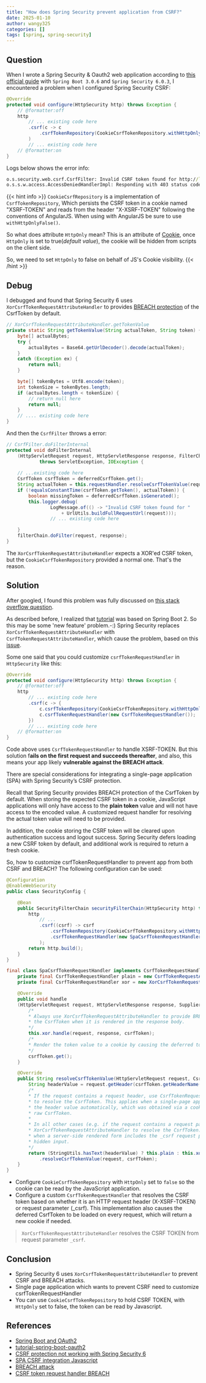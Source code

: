 ```yaml
---
title: "How does Spring Security prevent application from CSRF?"
date: 2025-01-10
author: wangy325
categories: []
tags: [spring, spring-security]
---
```


## Question

When I wrote a Spring Security & Oauth2 web application according to [this official guide](https://spring.io/guides/tutorials/spring-boot-oauth2#header) with `Spring Boot 3.0.6` and `Spring Security 6.0.3`, I encountered a problem when I configured Spring Security CSRF:

```java
@Override
protected void configure(HttpSecurity http) throws Exception {
	// @formatter:off
    http
        // ... existing code here
        .csrf(c -> c
            .csrfTokenRepository(CookieCsrfTokenRepository.withHttpOnlyFalse())
        )
        // ... existing code here
    // @formatter:on
}
```

<!--more-->

Logs below shows the error info:

```cmd
o.s.security.web.csrf.CsrfFilter: Invalid CSRF token found for http://localhost:8080/logout
o.s.s.w.access.AccessDeniedHandlerImpl: Responding with 403 status code
```

{{< hint info >}}
`CookieCsrfRepository` is a implementation of `CsrfTokenRepository`, Which persists the CSRF token in a cookie named "XSRF-TOKEN" and reads from the header "X-XSRF-TOKEN" following the conventions of AngularJS. When using with AngularJS be sure to use `withHttpOnlyFalse()`.

So what does attribute `HttpOnly` mean?  This is an attribute of [Cookie](https://docs.oracle.com/javaee/7/api/javax/servlet/http/Cookie.html#setHttpOnly-boolean-), once `HttpOnly` is set to true(*default value*), the cookie will be hidden from scripts on the client side.

So, we need to set `HttpOnly` to false on behalf of JS's Cookie visibility.
{{< /hint >}}


## Debug

I debugged and found that Spring Security 6 uses `XorCsrfTokenRequestAttributeHandler` to  provides [BREACH protection](https://docs.spring.io/spring-security/reference/servlet/exploits/csrf.html#csrf-token-request-handler-breach) of the CsrfToken by default.

```java
// XorCsrfTokenRequestAttributeHandler.getTokenValue
private static String getTokenValue(String actualToken, String token) {
    byte[] actualBytes;
    try {
        actualBytes = Base64.getUrlDecoder().decode(actualToken);
    }
    catch (Exception ex) {
        return null;
    }

    byte[] tokenBytes = Utf8.encode(token);
    int tokenSize = tokenBytes.length;
    if (actualBytes.length < tokenSize) {
        // return null here
        return null;
    }
    // .... existing code here
}
```

And then the `CsrfFilter` throws a error:

```java
// CsrfFilter.doFilterInternal
protected void doFilterInternal
    (HttpServletRequest request, HttpServletResponse response, FilterChain filterChain)
			throws ServletException, IOException {
            
    // ...existing code here
    CsrfToken csrfToken = deferredCsrfToken.get();
    String actualToken = this.requestHandler.resolveCsrfTokenValue(request, csrfToken);
    if (!equalsConstantTime(csrfToken.getToken(), actualToken)) {
        boolean missingToken = deferredCsrfToken.isGenerated();
        this.logger.debug(
                LogMessage.of(() -> "Invalid CSRF token found for " 
                    + UrlUtils.buildFullRequestUrl(request)));
                // ... existing code here

    }
    filterChain.doFilter(request, response);
}
```

The `XorCsrfTokenRequestAttributeHandler` expects a XOR'ed CSRF token, but the `CookieCsrfTokenRepository` provided a normal one. That's the reason.


## Solution

After googled, I found this problem was fully discussed on [this stack overflow question](https://stackoverflow.com/questions/74447118/csrf-protection-not-working-with-spring-security-6).

As described before, I realized that [tutorial](https://spring.io/guides/tutorials/spring-boot-oauth2#header) was based on Spring Boot 2. So this may be some 'new feature' problem.-:)
Spring Security replaces `XorCsrfTokenRequestAttributeHandler` with `CsrfTokenRequestAttributeHandler`, which cause the problem, based on this [issue](https://github.com/spring-projects/spring-security/issues/4001).

Some one said that you could customize `csrfTokenRequestHandler` in `HttpSecurity` like this:

```java
@Override
protected void configure(HttpSecurity http) throws Exception {
	// @formatter:off
    http
        // ... existing code here
        .csrf(c -> {
            c.csrfTokenRepository(CookieCsrfTokenRepository.withHttpOnlyFalse())
            c.csrfTokenRequestHandler(new CsrfTokenRequestHandler());
        })
        // ... existing code here
    // @formatter:on
}
```

Code above uses `CsrfTokenRequestHandler` to handle XSRF-TOKEN. But this solution f**ails on the first request and succeeds thereafter**, and also, this means your app likely **vulnerable against the BREACH attack**.

There are special considerations for integrating a single-page application (SPA) with Spring Security’s CSRF protection.

Recall that Spring Security provides BREACH protection of the CsrfToken by default. When storing the expected CSRF token in a cookie, JavaScript applications will only have access to the **plain token** value and will not have access to the encoded value. A customized request handler for resolving the actual token value will need to be provided.

In addition, the cookie storing the CSRF token will be cleared upon authentication success and logout success. Spring Security defers loading a new CSRF token by default, and additional work is required to return a fresh cookie.

So, how to customize csrfTokenRequestHandler to prevent app from both CSRF and BREACH? The following configuration can be used:

```java
@Configuration
@EnableWebSecurity
public class SecurityConfig {

    @Bean
    public SecurityFilterChain securityFilterChain(HttpSecurity http) throws Exception {
        http
            // ...
            .csrf((csrf) -> csrf
                .csrfTokenRepository(CookieCsrfTokenRepository.withHttpOnlyFalse())
                .csrfTokenRequestHandler(new SpaCsrfTokenRequestHandler())
            );
        return http.build();
    }
}

final class SpaCsrfTokenRequestHandler implements CsrfTokenRequestHandler {
    private final CsrfTokenRequestHandler plain = new CsrfTokenRequestAttributeHandler();
    private final CsrfTokenRequestHandler xor = new XorCsrfTokenRequestAttributeHandler();

    @Override
    public void handle
    (HttpServletRequest request, HttpServletResponse response, Supplier<CsrfToken> csrfToken) {
        /*
        * Always use XorCsrfTokenRequestAttributeHandler to provide BREACH protection of
        * the CsrfToken when it is rendered in the response body.
        */
        this.xor.handle(request, response, csrfToken);
        /*
        * Render the token value to a cookie by causing the deferred token to be loaded.
        */
        csrfToken.get();
    }

    @Override
    public String resolveCsrfTokenValue(HttpServletRequest request, CsrfToken csrfToken) {
        String headerValue = request.getHeader(csrfToken.getHeaderName());
        /*
        * If the request contains a request header, use CsrfTokenRequestAttributeHandler
        * to resolve the CsrfToken. This applies when a single-page application includes
        * the header value automatically, which was obtained via a cookie containing the
        * raw CsrfToken.
        *
        * In all other cases (e.g. if the request contains a request parameter), use
        * XorCsrfTokenRequestAttributeHandler to resolve the CsrfToken. This applies
        * when a server-side rendered form includes the _csrf request parameter as a
        * hidden input.
        */
        return (StringUtils.hasText(headerValue) ? this.plain : this.xor)
            .resolveCsrfTokenValue(request, csrfToken);
    }
}
```

- Configure `CookieCsrfTokenRepository` with `HttpOnly` set to `false` so the cookie can be read by the JavaScript application.
- Configure a custom `CsrfTokenRequestHandler` that resolves the CSRF token based on whether it is an HTTP request header (X-XSRF-TOKEN) or request parameter (_csrf). This implementation also causes the deferred CsrfToken to be loaded on every request, which will return a new cookie if needed.

> `XorCsrfTokenRequestAttributeHandler` resolves the CSRF TOKEN from request parameter `_csrf`.

## Conclusion

- Spring Security 6 uses `XorCsrfTokenRequestAttributeHandler` to prevent CSRF and BREACH attacks.
- Single page application which wants to prevent CSRF need to customize csrfTokenRequestHandler
- You can use `CookieCsrfTokenRepository` to hold CSRF TOKEN, with `HttpOnly` set to false, the token can
be read by Javascript.


## References


- [Spring Boot and OAuth2](https://spring.io/guides/tutorials/spring-boot-oauth2#header)
- [tutorial-spring-boot-oauth2](https://github.com/spring-guides/tut-spring-boot-oauth2)
- [CSRF protection not working with Spring Security 6](https://stackoverflow.com/questions/74447118/csrf-protection-not-working-with-spring-security-6)
- [SPA CSRF integration Javascript](https://docs.spring.io/spring-security/reference/servlet/exploits/csrf.html#csrf-integration-javascript-spa)
- [BREACH attack](https://docs.digicert.com/zh/certcentral/certificate-tools/discovery-user-guide/tls-ssl-endpoint-vulnerabilities/breach.html)
- [CSRF token request handler BREACH](https://docs.spring.io/spring-security/reference/servlet/exploits/csrf.html#csrf-token-request-handler-breach)